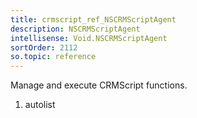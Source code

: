 ```yaml
---
title: crmscript_ref_NSCRMScriptAgent
description: NSCRMScriptAgent
intellisense: Void.NSCRMScriptAgent
sortOrder: 2112
so.topic: reference
---
```



Manage and execute CRMScript functions.




1. autolist

